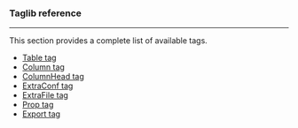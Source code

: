 <h3>Taglib reference</h3>
<hr />

This section provides a complete list of available tags.

 * [Table tag](./ref.tagtable.html)
 * [Column tag](./ref.tagcolumn.html)
 * [ColumnHead tag](./ref.tagcolumnhead.html)
 * [ExtraConf tag](./ref.tagextraconf.html)
 * [ExtraFile tag](./ref.tagextrafile.html)
 * [Prop tag](./ref.tagprop.html)
 * [Export tag](./ref.tagexport.html)